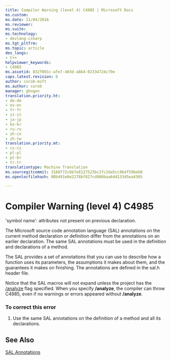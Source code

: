 ```yaml
---
title: Compiler Warning (level 4) C4985 | Microsoft Docs
ms.custom: 
ms.date: 11/04/2016
ms.reviewer: 
ms.suite: 
ms.technology:
- devlang-csharp
ms.tgt_pltfrm: 
ms.topic: article
dev_langs:
- C++
helpviewer_keywords:
- C4985
ms.assetid: 832f001c-afe7-403d-a8b4-02334724c79e
caps.latest.revision: 6
author: corob-msft
ms.author: corob
manager: ghogen
translation.priority.ht:
- de-de
- es-es
- fr-fr
- it-it
- ja-jp
- ko-kr
- ru-ru
- zh-cn
- zh-tw
translation.priority.mt:
- cs-cz
- pl-pl
- pt-br
- tr-tr
translationtype: Machine Translation
ms.sourcegitcommit: 3168772cbb7e8127523bc2fc2da5cc9b4f59beb8
ms.openlocfilehash: 08b491e0e2278bf827cd986baa64d133d5ea4305

---
```

# Compiler Warning (level 4) C4985
'symbol name': attributes not present on previous declaration.  
  
 The Microsoft source code annotation language (SAL) annotations on the current method declaration or definition differ from the annotations on an earlier declaration. The same SAL annotations must be used in the definition and declarations of a method.  
  
 The SAL provides a set of annotations that you can use to describe how a function uses its parameters, the assumptions it makes about them, and the guarantees it makes on finishing. The annotations are defined in the sal.h header file.  
  
 Notice that the SAL macros will not expand unless the project has the [/analyze](../../build/reference/analyze-code-analysis.md) flag specified. When you specify **/analyze**, the compiler can throw C4985, even if no warnings or errors appeared without **/analyze**.  
  
### To correct this error  
  
1.  Use the same SAL annotations on the definition of a method and all its declarations.  
  
## See Also  
 [SAL Annotations](../../c-runtime-library/sal-annotations.md)


<!--HONumber=Jan17_HO2-->


